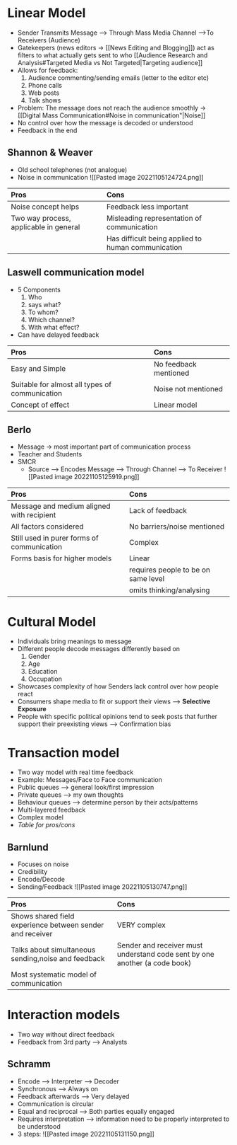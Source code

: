 # Linear Model
- Sender Transmits Message –> Through Mass Media Channel –>To Receivers (Audience)
- Gatekeepers (news editors -> [[News Editing and Blogging]]) act as filters to what actually gets sent to who [[Audience Research and Analysis#Targeted Media vs Not Targeted|Targeting audience]]
- Allows for feedback: 
  1. Audience commenting/sending emails (letter to the editor etc)
  2. Phone calls
  3. Web posts
  4. Talk shows
- Problem: The message does not reach the audience smoothly -> [[Digital Mass Communication#Noise in communication"|Noise]]
- No control over how the message is decoded or understood
- Feedback in the end
## Shannon & Weaver 
   - Old school telephones (not analogue)
   - Noise in communication
   ![[Pasted image 20221105124724.png]]
   
|Pros                                   | Cons                                              |
|:--------------------------------------|:--------------------------------------------------|
|Noise concept helps                    | Feedback less important                           |
|Two way process, applicable in general | Misleading representation of communication        |
|                                       | Has difficult being applied to human communication|

## Laswell communication model
- 5 Components
   1. Who 
   2. says what?
   3. To whom?
   4. Which channel?
   5. With what effect?
- Can have delayed feedback

|  Pros    |     Cons |
|:-----|:-----|
| Easy and Simple     | No feedback mentioned     |
| Suitable for almost all types of communication     | Noise not mentioned     |
|Concept of effect      |  Linear model    |

## Berlo 
   - Message -> most important part of communication process
   - Teacher and Students
   - SMCR
	 - Source --> Encodes Message --> Through Channel --> To Receiver
	 ![[Pasted image 20221105125919.png]]
	 
|Pros                                      |Cons                                |
|:-----------------------------------------|:-----------------------------------|
|Message and medium aligned with recipient | Lack of feedback                   |
|All factors considered                    | No barriers/noise mentioned        |
|Still used in purer forms of communication| Complex                            |
|Forms basis for higher models             | Linear                             |
|                                          | requires people to be on same level|
|                                          | omits thinking/analysing           |

# Cultural Model
- Individuals bring meanings to message
- Different people decode messages differently based on
  1. Gender
  2. Age
  3. Education
  4. Occupation
- Showcases complexity of how Senders lack control over how people react 
- Consumers shape media to fit or support their views –> **Selective Exposure**
- People with specific political opinions tend to seek posts that further support their preexisting views –> Confirmation bias



# Transaction model
- Two way model with real time feedback
- Example: Messages/Face to Face communication
- Public queues --> general look/first impression
- Private queues --> my own thoughts 
- Behaviour queues --> determine person by their acts/patterns
- Multi-layered feedback
- Complex model
- *Table for pros/cons*
## Barnlund
   - Focuses on noise
   - Credibility 
   - Encode/Decode
   - Sending/Feedback
   ![[Pasted image 20221105130747.png]]
   
|Pros      | Cons     |
|:-----|:-----|
| Shows shared field experience between sender and receiver | VERY complex     |
| Talks about simultaneous sending,noise and feedback       | Sender and receiver must understand code sent by one another (a code book)     |
| Most systematic model of communication                    |                    |

# Interaction models
- Two way without direct feedback
- Feedback from 3rd party --> Analysts 
## Schramm 
- Encode --> Interpreter --> Decoder
- Synchronous --> Always on 
- Feedback afterwards --> Very delayed
- Communication is circular
- Equal and reciprocal –> Both parties equally engaged
- Requires interpretation –> information need to be properly interpreted to be understood
- 3 steps:
![[Pasted image 20221105131150.png]]


